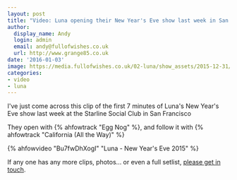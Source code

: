 ```yaml
---
layout: post
title: "Video: Luna opening their New Year's Eve show last week in San Francisco"
author:
  display_name: Andy
  login: admin
  email: andy@fullofwishes.co.uk
  url: http://www.grange85.co.uk
date: '2016-01-03'
image: https://media.fullofwishes.co.uk/02-luna/show_assets/2015-12-31/2015-12-31-luna-low-res-youtube-grab.jpg
categories:
- video
- luna
---
```

<p class="lead">I've just come across this clip of the first 7 minutes of Luna's New Year's Eve show last week at the Starline Social Club in San Francisco</p>
<p>They open with {% ahfowtrack "Egg Nog" %}, and follow it with {% ahfowtrack "California (All the Way)" %}

{% ahfowvideo "Bu7fwDhXogI" "Luna - New Year's Eve 2015" %}
<p>If any one has any more clips, photos... or even a full setlist, <a href="/about/">please get in touch</a>.</p>


